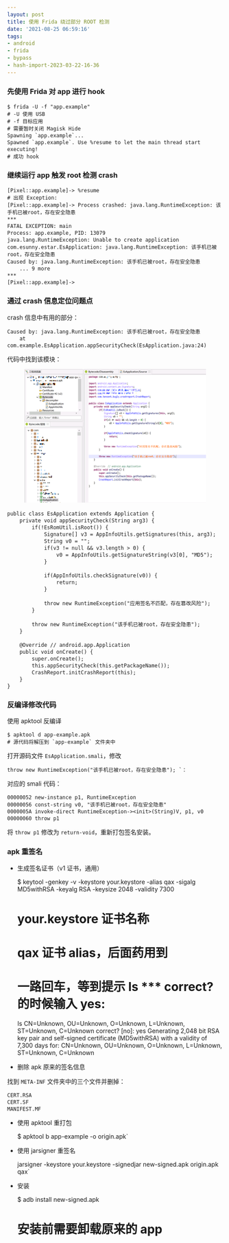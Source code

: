 ```yaml
---
layout: post
title: 使用 Frida 绕过部分 ROOT 检测
date: '2021-08-25 06:59:16'
tags:
- android
- frida
- bypass
- hash-import-2023-03-22-16-36
---
```


### 先使用 Frida 对 app 进行 hook

    $ frida -U -f "app.example"
    # -U 使用 USB
    # -f 目标应用
    # 需要暂时关闭 Magisk Hide
    Spawning `app.example`...
    Spawned `app.example`. Use %resume to let the main thread start executing!
    # 成功 hook

### 继续运行 app 触发 root 检测 crash

    [Pixel::app.example]-> %resume
    # 出现 Exception:
    [Pixel::app.example]-> Process crashed: java.lang.RuntimeException: 该手机已被root，存在安全隐患
    ***
    FATAL EXCEPTION: main
    Process: app.example, PID: 13079
    java.lang.RuntimeException: Unable to create application com.esunny.estar.EsApplication: java.lang.RuntimeException: 该手机已被root，存在安全隐患
    Caused by: java.lang.RuntimeException: 该手机已被root，存在安全隐患
    	... 9 more
    ***
    [Pixel::app.example]->

### 通过 crash 信息定位问题点

crash 信息中有用的部分：

    Caused by: java.lang.RuntimeException: 该手机已被root，存在安全隐患
    	at com.example.EsApplication.appSecurityCheck(EsApplication.java:24)

代码中找到该模块：

<figure class="kg-card kg-image-card"><img src="assets/img/blog/imported/bypass-android-root-detect-using-frida-DraggedImage.png" class="kg-image" alt loading="lazy"></figure>

    public class EsApplication extends Application {
        private void appSecurityCheck(String arg3) {
            if(!EsRomUtil.isRoot()) {
                Signature[] v3 = AppInfoUtils.getSignatures(this, arg3);
                String v0 = "";
                if(v3 != null && v3.length > 0) {
                    v0 = AppInfoUtils.getSignatureString(v3[0], "MD5");
                }
    
                if(AppInfoUtils.checkSignature(v0)) {
                    return;
                }
    
                throw new RuntimeException("应用签名不匹配，存在篡改风险");
            }
    
            throw new RuntimeException("该手机已被root，存在安全隐患");
        }
    
        @Override // android.app.Application
        public void onCreate() {
            super.onCreate();
            this.appSecurityCheck(this.getPackageName());
            CrashReport.initCrashReport(this);
        }
    }

### 反编译修改代码

使用 apktool 反编译

    $ apktool d app-example.apk
    # 源代码将解压到 `app-example` 文件夹中

打开源码文件 `EsApplication.smali`，修改

    throw new RuntimeException("该手机已被root，存在安全隐患"); `：

对应的 smali 代码：

    00000052 new-instance p1, RuntimeException
    00000056 const-string v0, "该手机已被root，存在安全隐患"
    0000005A invoke-direct RuntimeException-><init>(String)V, p1, v0
    00000060 throw p1

将 `throw p1` 修改为 `return-void`，重新打包签名安装。

### apk 重签名

- 生成签名证书（v1 证书，通用）

    $ keytool -genkey -v -keystore your.keystore -alias qax -sigalg MD5withRSA -keyalg RSA -keysize 2048 -validity 7300
    # your.keystore	证书名称
    # qax	证书 alias，后面药用到
    # 一路回车，等到提示 Is *** correct? 的时候输入 yes:
    Is CN=Unknown, OU=Unknown, O=Unknown, L=Unknown, ST=Unknown, C=Unknown correct?
      [no]: yes
    Generating 2,048 bit RSA key pair and self-signed certificate (MD5withRSA) with a validity of 7,300 days
    	for: CN=Unknown, OU=Unknown, O=Unknown, L=Unknown, ST=Unknown, C=Unknown

- 删除 apk 原来的签名信息

找到 `META-INF` 文件夹中的三个文件并删掉：

    CERT.RSA
    CERT.SF
    MANIFEST.MF

- 使用 apktool 重打包

    $ apktool b app-example -o origin.apk`

- 使用 jarsigner 重签名

    jarsigner -keystore your.keystore -signedjar new-signed.apk origin.apk qax`

- 安装

    $ adb install new-signed.apk
    # 安装前需要卸载原来的 app

